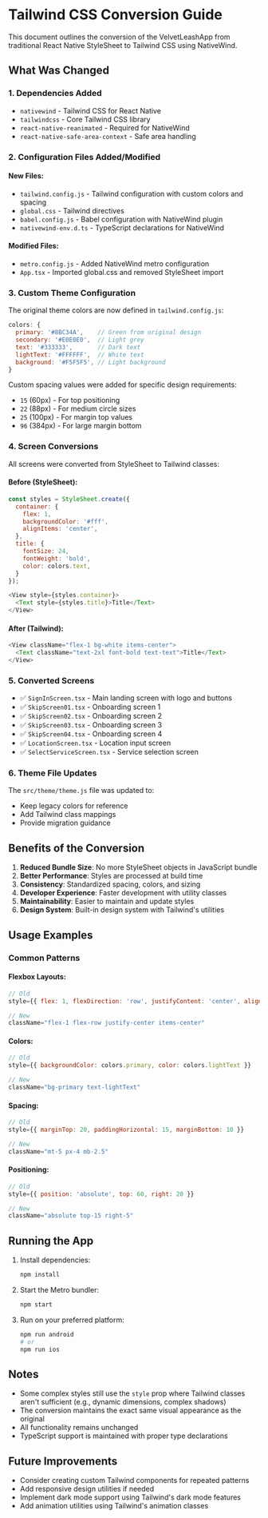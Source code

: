 # Tailwind CSS Conversion Guide

This document outlines the conversion of the VelvetLeashApp from traditional React Native StyleSheet to Tailwind CSS using NativeWind.

## What Was Changed

### 1. Dependencies Added
- `nativewind` - Tailwind CSS for React Native
- `tailwindcss` - Core Tailwind CSS library
- `react-native-reanimated` - Required for NativeWind
- `react-native-safe-area-context` - Safe area handling

### 2. Configuration Files Added/Modified

#### New Files:
- `tailwind.config.js` - Tailwind configuration with custom colors and spacing
- `global.css` - Tailwind directives
- `babel.config.js` - Babel configuration with NativeWind plugin
- `nativewind-env.d.ts` - TypeScript declarations for NativeWind

#### Modified Files:
- `metro.config.js` - Added NativeWind metro configuration
- `App.tsx` - Imported global.css and removed StyleSheet import

### 3. Custom Theme Configuration

The original theme colors are now defined in `tailwind.config.js`:

```javascript
colors: {
  primary: '#8BC34A',    // Green from original design
  secondary: '#E0E0E0',  // Light grey
  text: '#333333',       // Dark text
  lightText: '#FFFFFF',  // White text
  background: '#F5F5F5', // Light background
}
```

Custom spacing values were added for specific design requirements:
- `15` (60px) - For top positioning
- `22` (88px) - For medium circle sizes
- `25` (100px) - For margin top values
- `96` (384px) - For large margin bottom

### 4. Screen Conversions

All screens were converted from StyleSheet to Tailwind classes:

#### Before (StyleSheet):
```javascript
const styles = StyleSheet.create({
  container: {
    flex: 1,
    backgroundColor: '#fff',
    alignItems: 'center',
  },
  title: {
    fontSize: 24,
    fontWeight: 'bold',
    color: colors.text,
  }
});

<View style={styles.container}>
  <Text style={styles.title}>Title</Text>
</View>
```

#### After (Tailwind):
```javascript
<View className="flex-1 bg-white items-center">
  <Text className="text-2xl font-bold text-text">Title</Text>
</View>
```

### 5. Converted Screens

- ✅ `SignInScreen.tsx` - Main landing screen with logo and buttons
- ✅ `SkipScreen01.tsx` - Onboarding screen 1
- ✅ `SkipScreen02.tsx` - Onboarding screen 2  
- ✅ `SkipScreen03.tsx` - Onboarding screen 3
- ✅ `SkipScreen04.tsx` - Onboarding screen 4
- ✅ `LocationScreen.tsx` - Location input screen
- ✅ `SelectServiceScreen.tsx` - Service selection screen

### 6. Theme File Updates

The `src/theme/theme.js` file was updated to:
- Keep legacy colors for reference
- Add Tailwind class mappings
- Provide migration guidance

## Benefits of the Conversion

1. **Reduced Bundle Size**: No more StyleSheet objects in JavaScript bundle
2. **Better Performance**: Styles are processed at build time
3. **Consistency**: Standardized spacing, colors, and sizing
4. **Developer Experience**: Faster development with utility classes
5. **Maintainability**: Easier to maintain and update styles
6. **Design System**: Built-in design system with Tailwind's utilities

## Usage Examples

### Common Patterns

#### Flexbox Layouts:
```javascript
// Old
style={{ flex: 1, flexDirection: 'row', justifyContent: 'center', alignItems: 'center' }}

// New
className="flex-1 flex-row justify-center items-center"
```

#### Colors:
```javascript
// Old
style={{ backgroundColor: colors.primary, color: colors.lightText }}

// New
className="bg-primary text-lightText"
```

#### Spacing:
```javascript
// Old
style={{ marginTop: 20, paddingHorizontal: 15, marginBottom: 10 }}

// New
className="mt-5 px-4 mb-2.5"
```

#### Positioning:
```javascript
// Old
style={{ position: 'absolute', top: 60, right: 20 }}

// New
className="absolute top-15 right-5"
```

## Running the App

1. Install dependencies:
   ```bash
   npm install
   ```

2. Start the Metro bundler:
   ```bash
   npm start
   ```

3. Run on your preferred platform:
   ```bash
   npm run android
   # or
   npm run ios
   ```

## Notes

- Some complex styles still use the `style` prop where Tailwind classes aren't sufficient (e.g., dynamic dimensions, complex shadows)
- The conversion maintains the exact same visual appearance as the original
- All functionality remains unchanged
- TypeScript support is maintained with proper type declarations

## Future Improvements

- Consider creating custom Tailwind components for repeated patterns
- Add responsive design utilities if needed
- Implement dark mode support using Tailwind's dark mode features
- Add animation utilities using Tailwind's animation classes